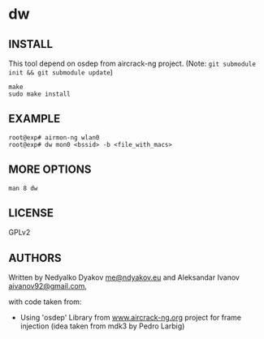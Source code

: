 # dw

## INSTALL

This tool depend on osdep from aircrack-ng project. (Note: `git submodule init && git submodule update`)

    make
    sudo make install

## EXAMPLE

    root@exp# airmon-ng wlan0
    root@exp# dw mon0 <bssid> -b <file_with_macs>

## MORE OPTIONS

    man 8 dw

## LICENSE

GPLv2

## AUTHORS

Written by Nedyalko Dyakov <me@ndyakov.eu> and Aleksandar Ivanov <aivanov92@gmail.com>,

with code taken from:
* Using 'osdep' Library from www.aircrack-ng.org project for frame injection
(idea taken from mdk3 by Pedro Larbig)
